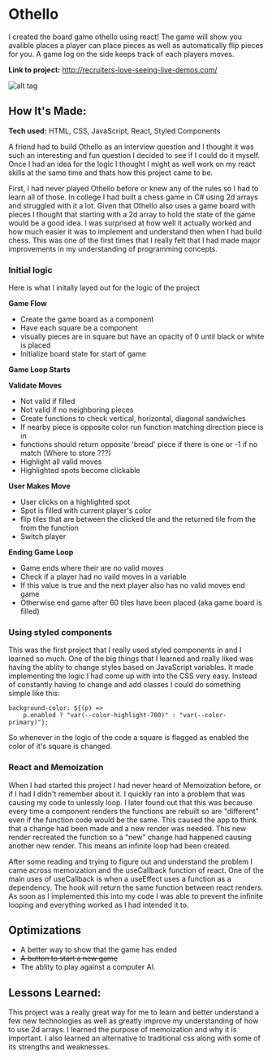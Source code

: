 # Othello

I created the board game othello using react! The game will show you avalible places a player can place pieces as well as automatically flip pieces for you. A game log on the side keeps track of each players moves.

**Link to project:** http://recruiters-love-seeing-live-demos.com/

![alt tag](http://placecorgi.com/1200/650)

## How It's Made:

**Tech used:** HTML, CSS, JavaScript, React, Styled Components

A friend had to build Othello as an interview question and I thought it was such an interesting and fun question I decided to see if I could do it myself. Once I had an idea for the logic I thought I might as well work on my react skills at the same time and thats how this project came to be.

First, I had never played Othello before or knew any of the rules so I had to learn all of those. In college I had built a chess game in C# using 2d arrays and struggled with it a lot. Given that Othello also uses a game board with pieces I thought that starting with a 2d array to hold the state of the game would be a good idea. I was surprised at how well it actually worked and how much easier it was to implement and understand then when I had build chess. This was one of the first times that I really felt that I had made major improvements in my understanding of programming concepts.

### Initial logic

Here is what I initally layed out for the logic of the project

**Game Flow**

- Create the game board as a component
- Have each square be a component
- visually pieces are in square but have an opacity of 0 until black or white is placed
- Initialize board state for start of game

**Game Loop Starts**

**Validate Moves**

- Not vaild if filled
- Not valid if no neighboring pieces
- Create functions to check vertical, horizontal, diagonal sandwiches
- If nearby piece is opposite color run function matching direction piece is in
- functions should return opposite 'bread' piece if there is one or -1 if no match (Where to store ???)
- Highlight all valid moves
- Highlighted spots become clickable

**User Makes Move**

- User clicks on a highlighted spot
- Spot is filled with current player's color
- flip tiles that are between the clicked tile and the returned tile from the from the function
- Switch player

**Ending Game Loop**

- Game ends where their are no valid moves
- Check if a player had no vaild moves in a variable
- If this value is true and the next player also has no valid moves end game
- Otherwise end game after 60 tiles have been placed (aka game board is filled)

### Using styled components

This was the first project that I really used styled components in and I learned so much. One of the big things that I learned and really liked was having the ablity to change styles based on JavaScript variables. It made implementing the logic I had come up with into the CSS very easy. Instead of constantly having to change and add classes I could do something simple like this:

```
background-color: ${(p) =>
    p.enabled ? "var(--color-highlight-700)" : "var(--color-primary)"};
```

So whenever in the logic of the code a square is flagged as enabled the color of it's square is changed.

### React and Memoization

When I had started this project I had never heard of Memoization before, or if I had I didn't remember about it. I quickly ran into a problem that was causing my code to unlessly loop. I later found out that this was because every time a component renders the functions are rebuilt so are "different" even if the function code would be the same. This caused the app to think that a change had been made and a new render was needed. This new render recreated the function so a "new" change had happened causing another new render. This means an infinite loop had been created.

After some reading and trying to figure out and understand the problem I came across memoization and the useCallback function of react. One of the main uses of useCallback is when a useEffect uses a function as a dependency. The hook will return the same function between react renders. As soon as I implemented this into my code I was able to prevent the infinite looping and everything worked as I had intended it to.

## Optimizations

- A better way to show that the game has ended
- ~~A button to start a new game~~
- The ablity to play against a computer AI.

## Lessons Learned:

This project was a really great way for me to learn and better understand a few new technologies as well as greatly improve my understanding of how to use 2d arrays. I learned the purpose of memoization and why it is important. I also learned an alternative to traditional css along with some of its strengths and weaknesses.

